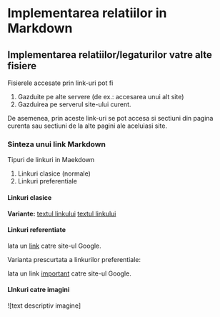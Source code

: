 # Implementarea relatiilor in Markdown

## Implementarea relatiilor/legaturilor vatre alte fisiere

Fisierele accesate prin link-uri pot fi
1. Gazduite pe alte servere (de ex.: accesarea unui alt site)
2. Gazduirea pe serverul site-ului curent.

De asemenea, prin aceste link-uri se pot accesa si sectiuni din pagina curenta sau sectiuni de la alte pagini ale aceluiasi site.

### Sinteza unui link Markdown

Tipuri de linkuri in Maekdown
1. Linkuri clasice (normale)
2. Linkuri preferentiale 

#### Linkuri clasice 

**Variante:**
[textul linkului](https://google.com/)
[textul linkului](https://google.com/ "Accesare site google")

#### Linkuri referentiate 

Iata un [link][link1] catre site-ul Google.

[link1]: https://google.com/

Varianta prescurtata a linkurilor preferentiale:

Iata un link [important] catre site-ul Google.

[important]: https://google.com/

#### LInkuri catre imagini

![text descriptiv imagine]





